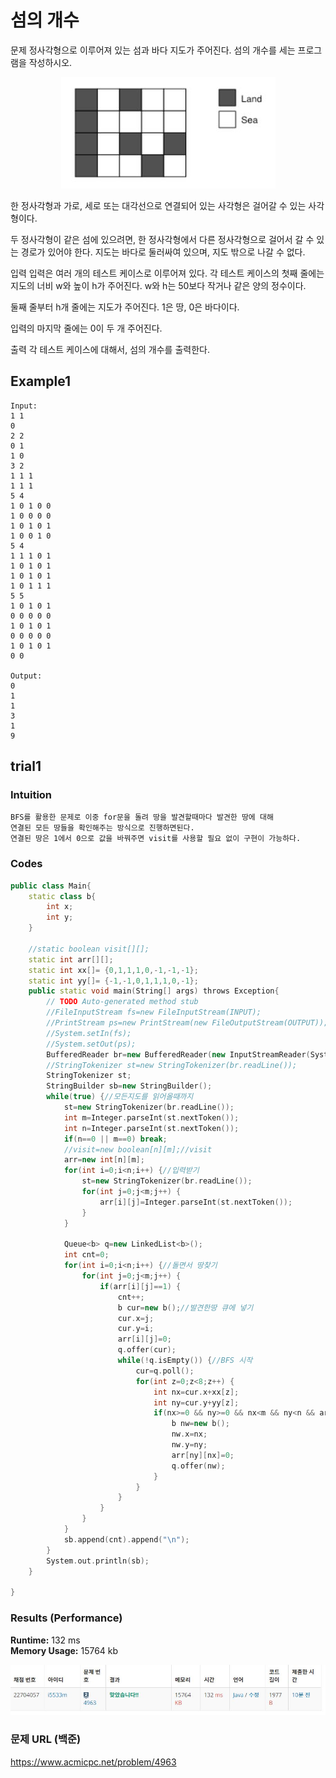 # 섬의 개수

문제
정사각형으로 이루어져 있는 섬과 바다 지도가 주어진다. 섬의 개수를 세는 프로그램을 작성하시오.

<p align="center"> 
<img src="./capture2.JPG">
</p>

한 정사각형과 가로, 세로 또는 대각선으로 연결되어 있는 사각형은 걸어갈 수 있는 사각형이다. 

두 정사각형이 같은 섬에 있으려면, 한 정사각형에서 다른 정사각형으로 걸어서 갈 수 있는 경로가 있어야 한다. 지도는 바다로 둘러싸여 있으며, 지도 밖으로 나갈 수 없다.

입력
입력은 여러 개의 테스트 케이스로 이루어져 있다. 각 테스트 케이스의 첫째 줄에는 지도의 너비 w와 높이 h가 주어진다. w와 h는 50보다 작거나 같은 양의 정수이다.

둘째 줄부터 h개 줄에는 지도가 주어진다. 1은 땅, 0은 바다이다.

입력의 마지막 줄에는 0이 두 개 주어진다.

출력
각 테스트 케이스에 대해서, 섬의 개수를 출력한다.


## Example1

```
Input: 
1 1
0
2 2
0 1
1 0
3 2
1 1 1
1 1 1
5 4
1 0 1 0 0
1 0 0 0 0
1 0 1 0 1
1 0 0 1 0
5 4
1 1 1 0 1
1 0 1 0 1
1 0 1 0 1
1 0 1 1 1
5 5
1 0 1 0 1
0 0 0 0 0
1 0 1 0 1
0 0 0 0 0
1 0 1 0 1
0 0

Output: 
0
1
1
3
1
9
```

## trial1
### Intuition
```
BFS를 활용한 문제로 이중 for문을 돌려 땅을 발견할때마다 발견한 땅에 대해 
연결된 모든 땅들을 확인해주는 방식으로 진행하면된다.
연결된 땅은 1에서 0으로 값을 바꿔주면 visit를 사용할 필요 없이 구현이 가능하다.
```
### Codes  
```cpp
public class Main{    
    static class b{
        int x;
        int y;
    }
    
    //static boolean visit[][];
    static int arr[][];
    static int xx[]= {0,1,1,1,0,-1,-1,-1};
    static int yy[]= {-1,-1,0,1,1,1,0,-1};
    public static void main(String[] args) throws Exception{
        // TODO Auto-generated method stub
        //FileInputStream fs=new FileInputStream(INPUT);
        //PrintStream ps=new PrintStream(new FileOutputStream(OUTPUT));
        //System.setIn(fs);
        //System.setOut(ps);
        BufferedReader br=new BufferedReader(new InputStreamReader(System.in));
        //StringTokenizer st=new StringTokenizer(br.readLine());
        StringTokenizer st;
        StringBuilder sb=new StringBuilder();
        while(true) {//모든지도를 읽어올때까지
            st=new StringTokenizer(br.readLine());
            int m=Integer.parseInt(st.nextToken());
            int n=Integer.parseInt(st.nextToken());
            if(n==0 || m==0) break;
            //visit=new boolean[n][m];//visit
            arr=new int[n][m];
            for(int i=0;i<n;i++) {//입력받기
                st=new StringTokenizer(br.readLine());
                for(int j=0;j<m;j++) {
                    arr[i][j]=Integer.parseInt(st.nextToken());
                }
            }
            
            Queue<b> q=new LinkedList<b>();
            int cnt=0;
            for(int i=0;i<n;i++) {//돌면서 땅찾기
                for(int j=0;j<m;j++) {
                    if(arr[i][j]==1) {
                        cnt++;
                        b cur=new b();//발견한땅 큐에 넣기
                        cur.x=j;
                        cur.y=i;
                        arr[i][j]=0;
                        q.offer(cur);
                        while(!q.isEmpty()) {//BFS 시작
                            cur=q.poll();
                            for(int z=0;z<8;z++) {
                                int nx=cur.x+xx[z];
                                int ny=cur.y+yy[z];
                                if(nx>=0 && ny>=0 && nx<m && ny<n && arr[ny][nx]==1) {//범위 안에 들었는지 확인, 그리고 현재 위치가 땅일 경우에만 큐에 넣기
                                    b nw=new b();
                                    nw.x=nx;
                                    nw.y=ny;
                                    arr[ny][nx]=0;
                                    q.offer(nw);
                                }
                            }
                        }
                    }
                }
            }
            sb.append(cnt).append("\n");
        }
        System.out.println(sb);
    }

}

```

### Results (Performance)  
**Runtime:** 132 ms   
**Memory Usage:**   15764 kb    

<p align="center"> 
<img src="./capture.JPG">
</p>


### 문제 URL (백준)  
https://www.acmicpc.net/problem/4963